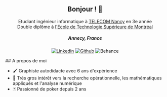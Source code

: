 <div style="text-align: center;">
<h2>
Bonjour ! 👋
</h2>

Etudiant ingénieur informatique à [TELECOM Nancy](https://telecomnancy.univ-lorraine.fr/) en 3e année\
Double diplôme à [l'Ecole de Technologie Supérieure de Montréal](https://www.etsmtl.ca/)

<h5>
Annecy, France
</h5>

[![Linkedin](https://img.shields.io/badge/Yannis%20Ouakrim-blue?style=flat-square&logo=linkedin&logoColor=white
)](https://fr.linkedin.com/in/yannis-o-2036491aa)
[![Github](https://img.shields.io/badge/Yojda-white?style=flat-square&logo=github&logoColor=black
)](https://github.com/Yojda)
![Behance](https://img.shields.io/badge/Yannis%20Ouakrim-%230057ff?style=flat-square&logo=behance&logoColor=white&link=https%3A%2F%2Fwww.behance.net%2Fyojda)

</div>

## A propos de moi

- 🖌️ Graphiste autodidacte avec 6 ans d'expérience
- 📖 Très gros intérêt vers la recherche opérationnelle, les mathématiques appliqués et l'analyse numérique
- 🃏 Passionné de poker depuis 2 ans